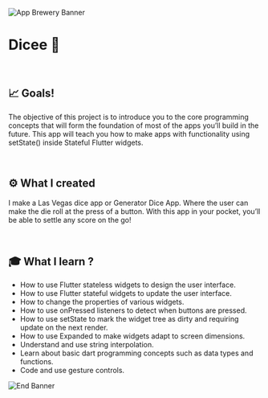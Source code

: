 ![App Brewery Banner](https://github.com/londonappbrewery/Images/blob/master/AppBreweryBanner.png)


# Dicee 🎲

<br>

## 📈 Goals!

The objective of this project is to introduce you to the core programming concepts that will form the foundation of most of the apps you’ll build in the future. This app will teach you how to make apps with functionality using setState() inside Stateful Flutter widgets.

<br>


## ⚙ What I created

I make a Las Vegas dice app or Generator Dice App. Where the user can make the die roll at the press of a button. With this app in your pocket, you’ll be able to settle any score on the go!

<br>

## 🎓 What I learn ?

- How to use Flutter stateless widgets to design the user interface.
- How to use Flutter stateful widgets to update the user interface.
- How to change the properties of various widgets.
- How to use onPressed listeners to detect when buttons are pressed.
- How to use setState to mark the widget tree as dirty and requiring update on the next render.
- How to use Expanded to make widgets adapt to screen dimensions.
- Understand and use string interpolation.
- Learn about basic dart programming concepts such as data types and functions.
- Code and use gesture controls.



![End Banner](https://github.com/londonappbrewery/Images/blob/master/readme-end-banner.png)

